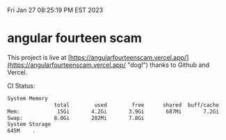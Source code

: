 Fri Jan 27 08:25:19 PM EST 2023

# angular fourteen scam


This project is live at [https://angularfourteenscam.vercel.app/](https://angularfourteenscam.vercel.app/ "dog!") thanks to Github and Vercel.

CI Status: 

```bash
System Memory
               total        used        free      shared  buff/cache   available
Mem:            15Gi       4.2Gi       3.9Gi       687Mi       7.2Gi        10Gi
Swap:          8.0Gi       202Mi       7.8Gi
System Storage
645M	.
```
```bash
